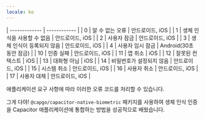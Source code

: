```yaml
---
locale: ko
---
```


| ------------- | ------------ |
| 0 | 알 수 없는 오류 | 안드로이드, iOS |
| 1 | 생체 인식을 사용할 수 없음 | 안드로이드, iOS |
| 2 | 사용자 잠금 | 안드로이드, iOS |
| 3 | 생체 인식이 등록되지 않음 | 안드로이드, iOS |
| 4 | 사용자 임시 잠금 | Android(30초 동안 잠금) |
| 10 | 인증 실패 | 안드로이드, iOS |
| 11 | 앱 취소 | iOS |
| 12 | 잘못된 컨텍스트 | iOS |
| 13 | 대화형 아님 | iOS |
| 14 | 비밀번호가 설정되지 않음 | 안드로이드, iOS |
| 15 | 시스템 취소 | 안드로이드, iOS |
| 16 | 사용자 취소 | 안드로이드, iOS |
| 17 | 사용자 대체 | 안드로이드, iOS |

애플리케이션 요구 사항에 따라 이러한 오류 코드를 처리할 수 있습니다.

그게 다야! `@capgo/capacitor-native-biometric` 패키지를 사용하여 생체 인식 인증을 Capacitor 애플리케이션에 통합하는 방법을 성공적으로 배웠습니다.